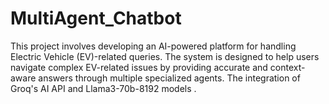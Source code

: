 # MultiAgent_Chatbot
This project involves developing an AI-powered platform for handling Electric Vehicle (EV)-related queries. The system is designed to help users navigate complex EV-related issues by providing accurate and context-aware answers through multiple specialized agents. The integration of Groq's AI API and Llama3-70b-8192 models .
